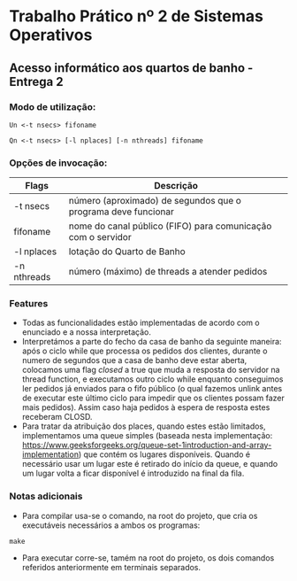 # Trabalho Prático nº 2 de Sistemas Operativos
## Acesso informático aos quartos de banho - Entrega 2
### Modo de utilização:
```console
Un <-t nsecs> fifoname
```
```console
Qn <-t nsecs> [-l nplaces] [-n nthreads] fifoname
```
### Opções de invocação:
Flags | Descrição
----- | -----------
-t nsecs | número (aproximado) de segundos que o programa deve funcionar
fifoname | nome do canal público (FIFO) para comunicação com o servidor
-l nplaces | lotação do Quarto de Banho
-n nthreads | número (máximo) de threads a atender pedidos


### Features
- Todas as funcionalidades estão implementadas de acordo com o enunciado e a nossa interpretação.
- Interpretámos a parte do fecho da casa de banho da seguinte maneira: após o ciclo while que processa os pedidos dos clientes, durante o numero de segundos que a casa de banho deve estar aberta, colocamos uma flag _closed_ a true que muda a resposta do servidor na thread function, e executamos outro ciclo while enquanto conseguimos ler pedidos já enviados para o fifo público (o qual fazemos unlink antes de executar este último ciclo para impedir que os clientes possam fazer mais pedidos). Assim caso haja pedidos à espera de resposta estes receberam CLOSD.
- Para tratar da atribuição dos places, quando estes estão limitados, implementamos uma queue simples (baseada nesta implementação: https://www.geeksforgeeks.org/queue-set-1introduction-and-array-implementation) que contém os lugares disponíveis. Quando é necessário usar um lugar este é retirado do início da queue, e quando um lugar volta a ficar disponível é introduzido na final da fila.


### Notas adicionais
- Para compilar usa-se o comando, na root do projeto, que cria os executáveis necessários a ambos os programas:
```console
make
```
- Para executar corre-se, tamém na root do projeto, os dois comandos referidos anteriormente em terminais separados.

